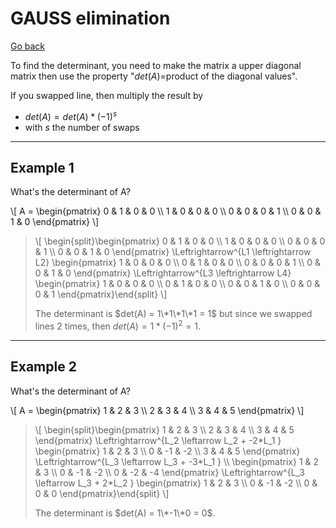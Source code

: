 # GAUSS elimination

[Go back](../index.md#matrix-inversion)

To find the determinant, you need to make the matrix a upper diagonal matrix then use the property "$det(A)$=product of the diagonal values".

If you swapped line, then multiply the result by

* $det(A) = det(A) * (-1)^s$
* with $s$ the number of swaps

<hr class="sl">

## Example 1

What's the determinant of A?

<p>
\[
A = \begin{pmatrix}
0 & 1 & 0 & 0 \\
1 & 0 & 0 & 0 \\
0 & 0 & 0 & 1 \\
0 & 0 & 1 & 0
\end{pmatrix}
\]
</p>

<blockquote class="spoiler">
\[
\begin{split}\begin{pmatrix}
0 & 1 & 0 & 0 \\
1 & 0 & 0 & 0 \\
0 & 0 & 0 & 1 \\
0 & 0 & 1 & 0
\end{pmatrix}
 \Leftrightarrow^{L1  \leftrightarrow L2}
\begin{pmatrix}
1 & 0 & 0 & 0 \\
0 & 1 & 0 & 0 \\
0 & 0 & 0 & 1 \\
0 & 0 & 1 & 0
\end{pmatrix}
 \Leftrightarrow^{L3  \leftrightarrow L4}
\begin{pmatrix}
1 & 0 & 0 & 0 \\
0 & 1 & 0 & 0 \\
0 & 0 & 1 & 0 \\
0 & 0 & 0 & 1
\end{pmatrix}\end{split}
\]

The determinant is $det(A) = 1\*1\*1\*1 = 1$ but
since we swapped lines 2 times, then
$det(A) = 1 * (-1)^2 = 1$.
</blockquote>

<hr class="sl">

## Example 2

What's the determinant of A?

<p>
\[
A = \begin{pmatrix}
1 & 2 & 3 \\
2 & 3 & 4 \\
3 & 4 & 5
\end{pmatrix}
\]
</p>

<blockquote class="spoiler">
\[
\begin{split}\begin{pmatrix}
1 & 2 & 3 \\
2 & 3 & 4 \\
3 & 4 & 5
\end{pmatrix}
\Leftrightarrow^{L_2  \leftarrow  L_2 + -2*L_1 } \begin{pmatrix}
1 & 2 & 3 \\
0 & -1 & -2 \\
3 & 4 & 5
\end{pmatrix}
\Leftrightarrow^{L_3  \leftarrow  L_3 + -3*L_1 }
\\
\begin{pmatrix}
1 & 2 & 3 \\
0 & -1 & -2 \\
0 & -2 & -4
\end{pmatrix}
\Leftrightarrow^{L_3  \leftarrow  L_3 + 2*L_2 } \begin{pmatrix}
1 & 2 & 3 \\
0 & -1 & -2 \\
0 & 0 & 0
\end{pmatrix}\end{split}
\]

The determinant is $det(A) = 1\*-1\*0 = 0$.
</blockquote>